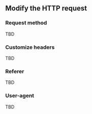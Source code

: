 ## Modify the HTTP request

### Request method

TBD

### Customize headers

TBD

### Referer

TBD

### User-agent

TBD
